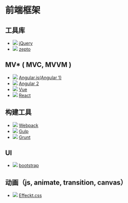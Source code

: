 # 前端框架

## 工具库

* ![](https://img.shields.io/github/stars/jquery/jquery.svg)  [jQuery](https://github.com/jquery/jquery)
* ![](https://img.shields.io/github/stars/madrobby/zepto.svg)  [zepto](https://github.com/madrobby/zepto)

## MV* ( MVC, MVVM )

* ![](https://img.shields.io/github/stars/angular/angular.js.svg)  [Angular.js(Angular 1)](https://github.com/angular/angular.js)
* ![](https://img.shields.io/github/stars/angular/angular.svg)  [Angular 2](https://github.com/angular/angular)
* ![](https://img.shields.io/github/stars/vuejs/vue.svg)  [Vue](https://github.com/vuejs/vue)
* ![](https://img.shields.io/github/stars/facebook/react.svg)  [React](https://github.com/facebook/react)

## 构建工具

* ![](https://img.shields.io/github/stars/webpack/webpack.svg)  [Webpack](https://github.com/webpack/webpack)
* ![](https://img.shields.io/github/stars/gulpjs/gulp.svg)  [Gulp](https://github.com/gulpjs/gulp)
* ![](https://img.shields.io/github/stars/gruntjs/grunt.svg)  [Grunt](https://github.com/gruntjs/grunt)

## UI

* ![](https://img.shields.io/github/stars/twbs/bootstrap.svg)  [bootstrap](https://github.com//twbs/bootstrap)

## 动画（js, animate, transition, canvas）

* ![](https://img.shields.io/github/stars/h5bp/Effeckt.css.svg)  [Effeckt.css](https://github.com/h5bp/Effeckt.css)
